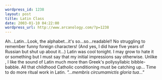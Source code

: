 ```yaml
--- 
wordpress_id: 1238
layout: post
title: Latin Class
date: 2003-01-10 04:22:00
wordpress_url: http://www.arcanology.com/?p=1238
---
```

Ah...Latin...Look, the alphabet...it's so...so...readable!! No struggling to remember funny foreign characters! (And yes, I did have five years of Russian but shut up about it...) Latin was cool tonight. I may grow to hate it or something but I must say that my initial impressions say otherwise. Unlike , I like the sound of Latin much more than Greek's pollysyllabic bibble-babble. All that childhood Catholic conditioning must be catching up... Time to do more ritual work in Latin. <em>"...membris circumamictis gloria tua..."</em>